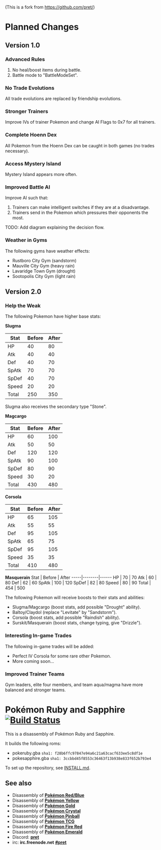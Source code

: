 (This is a fork from https://github.com/pret/)

# Planned Changes

## Version 1.0

### Advanced Rules
1) No heal/boost items during battle.
2) Battle mode to "BattleModeSet".

### No Trade Evolutions
All trade evolutions are replaced by friendship evolutions.

### Stronger Trainers
Improve IVs of trainer Pokemon and change AI Flags to 0x7 for all trainers.

### Complete Hoenn Dex
All Pokemon from the Hoenn Dex can be caught in both games (no trades necessary).

### Access Mystery Island
Mystery Island appears more often.

### Improved Battle AI
Improve AI such that:
1) Trainers can make intelligent switches if they are at a disadvantage.
2) Trainers send in the Pokemon which pressures their opponents the most.

TODO: Add diagram explaining the decision flow.

### Weather in Gyms
The following gyms have weather effects:
- Rustboro City Gym (sandstorm)
- Mauville City Gym (heavy rain)
- Lavaridge Town Gym (drought)
- Sootopolis City Gym (light rain)

## Version 2.0

### Help the Weak
The following Pokemon have higher base stats:

**Slugma**

Stat | Before | After
-----|--------|------
HP | 40 | 80
Atk | 40 | 40
Def | 40 | 70
SpAtk | 70 | 70
SpDef | 40 | 70
Speed | 20 | 20
Total | 250 | 350

Slugma also receives the secondary type "Stone".

**Magcargo**

Stat | Before | After
-----|--------|------
HP | 60 | 100
Atk | 50 | 50
Def | 120 | 120
SpAtk | 90 | 100
SpDef | 80 | 90
Speed | 30 | 20
Total | 430 | 480

**Corsola**

Stat | Before | After
-----|--------|------
HP | 65 | 105
Atk | 55 | 55
Def | 95 | 105
SpAtk | 65 | 75
SpDef | 95 | 105
Speed | 35 | 35
Total | 410 | 480

**Masquerain**
Stat | Before | After
-----|--------|------
HP | 70 | 70
Atk | 60 | 80
Def | 62 | 60
SpAtk | 100 | 120
SpDef | 82 | 80
Speed | 80 | 90
Total | 454 | 500

The following Pokemon will receive boosts to their stats and abilities:
- Slugma/Magcargo (boost stats, add possible "Drought" ability).
- Baltoy/Claydol (replace "Levitate" by "Sandstorm").
- Corsola (boost stats, add possible "Raindish" ability).
- Surskit/Masquerain (boost stats, change typing, give "Drizzle").

### Interesting In-game Trades
The following in-game trades will be added:
- Perfect IV Corsola for some rare other Pokemon.
- More coming soon...

### Improved Trainer Teams
Gym leaders, elite four members, and team aqua/magma have more balanced and stronger teams.


# Pokémon Ruby and Sapphire [![Build Status][travis-badge]][travis]

This is a disassembly of Pokémon Ruby and Sapphire.

It builds the following roms:

* pokeruby.gba `sha1: f28b6ffc97847e94a6c21a63cacf633ee5c8df1e`
* pokesapphire.gba `sha1: 3ccbbd45f8553c36463f13b938e833f652b793e4`

To set up the repository, see [INSTALL.md](INSTALL.md).

## See also

* Disassembly of [**Pokémon Red/Blue**][pokered]
* Disassembly of [**Pokémon Yellow**][pokeyellow]
* Disassembly of [**Pokémon Gold**][pokegold]
* Disassembly of [**Pokémon Crystal**][pokecrystal]
* Disassembly of [**Pokémon Pinball**][pokepinball]
* Disassembly of [**Pokémon TCG**][poketcg]
* Disassembly of [**Pokémon Fire Red**][pokefirered]
* Disassembly of [**Pokémon Emerald**][pokeemerald]
* Discord: [**pret**][Discord]
* irc: **irc.freenode.net** [**#pret**][irc]

[pokered]: https://github.com/pret/pokered
[pokeyellow]: https://github.com/pret/pokeyellow
[pokegold]: https://github.com/pret/pokegold
[pokecrystal]: https://github.com/pret/pokecrystal
[pokepinball]: https://github.com/pret/pokepinball
[poketcg]: https://github.com/pret/poketcg
[pokefirered]: https://github.com/pret/pokefirered
[pokeemerald]: https://github.com/pret/pokeemerald
[Discord]: https://discord.gg/d5dubZ3
[irc]: https://kiwiirc.com/client/irc.freenode.net/?#pret
[travis]: https://travis-ci.org/pret/pokeruby
[travis-badge]: https://travis-ci.org/pret/pokeruby.svg?branch=master
